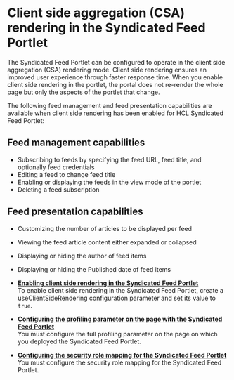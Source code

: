 # Client side aggregation \(CSA\) rendering in the Syndicated Feed Portlet

The Syndicated Feed Portlet can be configured to operate in the client side aggregation \(CSA\) rendering mode. Client side rendering ensures an improved user experience through faster response time. When you enable client side rendering in the portlet, the portal does not re-render the whole page but only the aspects of the portlet that change.

The following feed management and feed presentation capabilities are available when client side rendering has been enabled for HCL Syndicated Feed Portlet:

## Feed management capabilities

-   Subscribing to feeds by specifying the feed URL, feed title, and optionally feed credentials
-   Editing a feed to change feed title
-   Enabling or displaying the feeds in the view mode of the portlet
-   Deleting a feed subscription

## Feed presentation capabilities

-   Customizing the number of articles to be displayed per feed
-   Viewing the feed article content either expanded or collapsed
-   Displaying or hiding the author of feed items
-   Displaying or hiding the Published date of feed items

-   **[Enabling client side rendering in the Syndicated Feed Portlet](../admin-system/ic_syndfeed_csr_enable.md)**  
To enable client side rendering in the Syndicated Feed Portlet, create a useClientSideRendering configuration parameter and set its value to `true`.
-   **[Configuring the profiling parameter on the page with the Syndicated Feed Portlet](../admin-system/ic_syndfeed_set_profparm.md)**  
You must configure the full profiling parameter on the page on which you deployed the Syndicated Feed Portlet.
-   **[Configuring the security role mapping for the Syndicated Feed Portlet](../admin-system/ic_syndfeed_secy_role_map.md)**  
You must configure the security role mapping for the Syndicated Feed Portlet.


